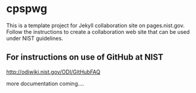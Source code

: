 # cpspwg

This is a template project for Jekyll collaboration site on pages.nist.gov. Follow the instructions to create a collaboration web site that can be used under NIST guidelines.

## For instructions on use of GitHub at NIST

http://odiwiki.nist.gov/ODI/GitHubFAQ

more documentation coming....

